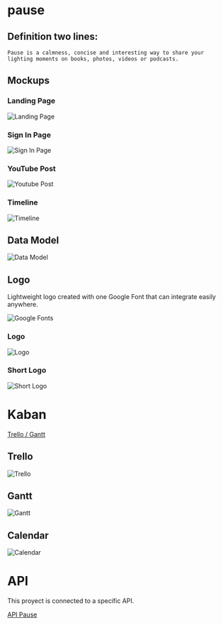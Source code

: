 # pause

## Definition two lines:

    Pause is a calmness, concise and interesting way to share your
    lighting moments on books, photos, videos or podcasts. 


## Mockups

### Landing Page

![Landing Page](./DocSrc/landingPage.png)

### Sign In Page

![Sign In Page](./DocSrc/signinPage.png)
### YouTube Post

![Youtube Post](./DocSrc/youtubePost.png)

### Timeline

![Timeline](./DocSrc/audioBlogPost.png)


## Data Model


![Data Model](./DocSrc/dataModel.png)


## Logo

 Lightweight logo created with one Google Font that can integrate easily anywhere.

![Google Fonts](./DocSrc/logos/pauseLogo.png)

### Logo

![Logo](./DocSrc/logos/pause.png)

### Short Logo

![Short Logo](./DocSrc/logos/shortlogo.png)


# Kaban

[Trello / Gantt ](https://trello.com/b/sQLDfwlX)


## Trello
![Trello](./DocSrc/trello.png)

## Gantt

![Gantt](./DocSrc/gantt.png)


## Calendar

![Calendar](./DocSrc/calendar.png)


# API

This proyect is connected to a specific API.

[API Pause](https://github.com/mediacloner/pause-api)








